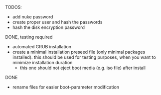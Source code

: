 TODOS:
- add nuke password
- create proper user and hash the passwords
- hash the disk encryption password
 
DONE, testing required
- automated GRUB installation
- create a minimal installation preseed file (only minimal packages installed). this should be used for testing purposes, when you want to minimize installation duration
  - this one should not eject boot media (e.g. iso file) after install

DONE
- rename files for easier boot-parameter modification
